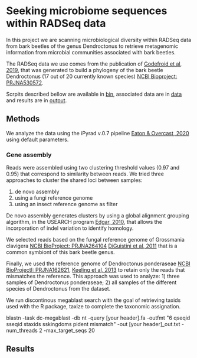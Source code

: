 # Seeking microbiome sequences within RADSeq data


In this project we are scanning microbiological diversity within RADSeq data from bark beetles of the genus Dendroctonus to retrieve metagenomic information from microbial communities associated with bark beetles.

The RADSeq data we use comes from the publication of [Godefroid et al, 2019](https://www.sciencedirect.com/science/article/abs/pii/S1055790319302441), that was generated to build a phylogeny of the bark beetle Dendroctonus (17 out of 20 currently known species) [NCBI Bioproject: PRJNA530572](https://www.ncbi.nlm.nih.gov/bioproject/?term=txid77165[Organism:noexp]).

Scrpits described bellow are available in [bin](https://github.com/daniel-acga/Metagenomics-RAD-Insect-/blob/master/bin/Holmes%202018%20R%20blast), associated data are in [data](link) and results are in [output](link).



## Methods

We analyze the data using the iPyrad v.0.7 pipeline [Eaton & Overcast, 2020](https://academic.oup.com/bioinformatics/article-abstract/36/8/25925697088) using default parameters.


### Gene assembly
Reads were assembled using two clustering threshold values (0.97 and 0.95) that correspond to similarity between reads. We tried three approaches to cluster the shared loci between samples:

1. de novo assembly
1. using a fungi reference genome
1. using an insect reference genome as filter

De novo assembly generates clusters by using a global alignment grouping algorithm, in the USEARCH program [Edgar, 2010](https://www.osti.gov/biblio/1137186), that allows the incorporation of indel variation to identify homology. 

We selected reads based on the fungal reference genome of Grossmania clavigera [NCBI BioProject: PRJNA264104](https://www.ncbi.nlm.nih.gov/bioproject/264104) [DiGuistini et al, 2011](https://www.pnas.org/content/108/6/2504.short) that is a common symbiont of this bark beetle genus. 

Finally, we used the reference genome of Dendroctonus ponderaseae  [NCBI BioProjectI: PRJNA162621](https://www.ncbi.nlm.nih.gov/bioproject/162621), [Keeling et al, 2013](https://genomebiology.biomedcentral.com/articles/10.1186/gb-2013-14-3-r27) to retain only the reads that mismatches the reference. This approach was used to analyze: 1) three samples of Dendroctonus ponderaseae; 2) all samples of the different species of Dendroctonus from the dataset.

We run discontinous megablast search with the goal of retrieving taxids used with the R package, taxize to complete the taxonomic assignation.

blastn -task dc-megablast -db nt -query [your header].fa -outfmt "6 qseqid sseqid staxids sskingdoms pident mismatch" -out [your header]_out.txt -num_threads 2  -max_target_seqs 20


## Results
